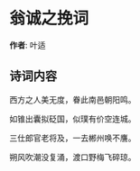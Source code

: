 # 翁诚之挽词

**作者**: 叶适

## 诗词内容

西方之人美无度，眷此南邑朝阳鸣。

如锥出囊拟砭国，似璞有价空连城。

三仕郎官老将及，一去郴州唤不譍。

朔风吹潮没复涌，渡口野梅飞碎琼。

